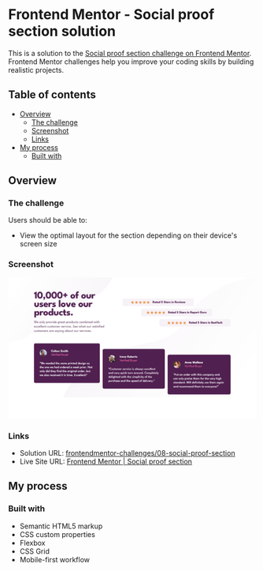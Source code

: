 # Frontend Mentor - Social proof section solution

This is a solution to the [Social proof section challenge on Frontend Mentor](https://www.frontendmentor.io/challenges/social-proof-section-6e0qTv_bA). Frontend Mentor challenges help you improve your coding skills by building realistic projects.

## Table of contents

- [Overview](#overview)
  - [The challenge](#the-challenge)
  - [Screenshot](#screenshot)
  - [Links](#links)
- [My process](#my-process)
  - [Built with](#built-with)

## Overview

### The challenge

Users should be able to:

- View the optimal layout for the section depending on their device's screen size

### Screenshot

![Screenshot](./screenshot.png)

### Links

- Solution URL: [frontendmentor-challenges/08-social-proof-section](https://github.com/david-tejada/frontendmentor-challenges/tree/main/08-social-proof-section)
- Live Site URL: [Frontend Mentor | Social proof section](https://singular-platypus-eb5b74.netlify.app/)

## My process

### Built with

- Semantic HTML5 markup
- CSS custom properties
- Flexbox
- CSS Grid
- Mobile-first workflow
